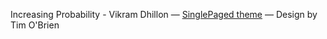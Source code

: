 Increasing Probability - Vikram Dhillon
&mdash;
[SinglePaged theme](https://github.com/t413/SinglePaged)
&mdash;
Design by Tim O'Brien

